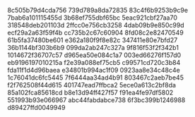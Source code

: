 8c505b79d4cda756
739d789a8da72835
83c4f6b9253b9c9e
7bab6a101115455d
3b68ef755dbf65bc
5eac921cbf27aa70
318548deb201103d
2ffcc0e756cb3258
4dab09b9e850c99d
ecf29a2a63f59f4b
cc735b2c67c60904
8fd08c2e82470549
61b5fa37480be601
e362a180f9f8e82c
347411e80e7bfd27
36b1144bf303b6b9
099da2ab247c327a
9f816f53f2f342b1
1014672f36707c57
d965ea50e084c1a7
003ed66276f157d0
eb9196197010215a
f2e39a088ef75cb5
c99571cd720c3b84
fda11f1d4d96baea
e34801b994ac1f09
0923aa8e34c48c4e
1c76041dc6fc5445
7f6444aa34ad4b91
803467c2aeb7be45
f2f762508f44d615
401747ead7ffbca2
5ece0a613c2bf8da
85a102fca85618cd
b8e13d94ff427f57
f91ea4fe97df5802
551993b93e066967
abc44fabdabce738
6f3bc399b1246988
d89427ffd0049949
